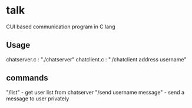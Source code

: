 # talk
CUI based communication program in C lang
## Usage
chatserver.c : "./chatserver"
chatclient.c : "./chatclient address username"
## commands
"/list" - get user list from chatserver
"/send username message" - send a message to user privately
